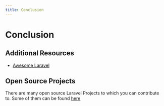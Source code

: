 ```yaml
---
title: Conclusion
---
```

# Conclusion

## Additional Resources

- [Awesome Laravel](https://github.com/chiraggude/awesome-laravel/blob/master/README.md)

## Open Source Projects

There are many open source Laravel Projects to which you can contribute to. Some of them can be found [here](http://openlaravel.com/)